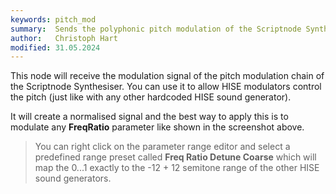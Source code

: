 ```yaml
---
keywords: pitch_mod
summary:  Sends the polyphonic pitch modulation of the Scriptnode Synthesiser to the DSP network
author:   Christoph Hart
modified: 31.05.2024
---
```

  
This node will receive the modulation signal of the pitch modulation chain of the Scriptnode Synthesiser. You can use it to allow HISE modulators control the pitch (just like with any other hardcoded HISE sound generator).

It will create a normalised signal and the best way to apply this is to modulate any **FreqRatio** parameter like shown in the screenshot above.

> You can right click on the parameter range editor and select a predefined range preset called **Freq Ratio Detune Coarse** which will map the 0...1 exactly to the -12 + 12 semitone range of the other HISE sound generators.
